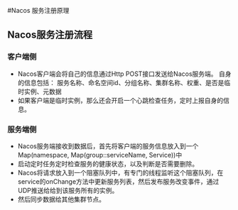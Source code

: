 
#Nacos 服务注册原理

## Nacos服务注册流程
### 客户端侧
- Nacos客户端会将自己的信息通过Http POST接口发送给Nacos服务端。 自身的信息包括： 
服务名称、命名空间id、分组名称、集群名称、权重、是否是临时实例、元数据
- 如果客户端是临时实例，那么还会开启一个心跳检查任务，定时上报自身的信息。

### 服务端侧
- Nacos服务端接收到数据后，首先将客户端的服务信息放入到一个Map(namespace, Map(group::serviceName, Service))中
- 启动定时任务定时检查服务的健康状态，以及判断是否需要删除。
- Nacos将请求放入到一个阻塞队列中，有专门的线程监听这个阻塞队列，在service的onChange方法中更新服务列表，然后发布服务改变事件，通过UDP推送给给到该服务所有的实例。 
- 然后同步数据给其他集群节点。


